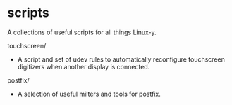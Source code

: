 scripts
=======

A collections of useful scripts for all things Linux-y.

touchscreen/
 - A script and set of udev rules to automatically reconfigure touchscreen
   digitizers when another display is connected.

postfix/
 - A selection of useful milters and tools for postfix.
